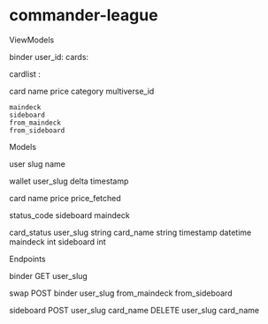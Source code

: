 # commander-league

ViewModels

binder
    user_id:    <string>
    cards:      <cardlist>

cardlist
    <string>: <card>

card
    name
    price
    category
    multiverse_id

    maindeck
    sideboard
    from_maindeck
    from_sideboard

Models

user
    slug
    name

wallet
    user_slug
    delta
    timestamp

card
    name
    price
    price_fetched

status_code
    sideboard
    maindeck

card_status
    user_slug   string
    card_name   string
    timestamp   datetime
    maindeck    int
    sideboard   int

Endpoints

binder
    GET
        user_slug

swap
    POST
        binder
            user_slug
            from_maindeck
            from_sideboard

sideboard
    POST
        user_slug
        card_name
    DELETE
        user_slug
        card_name
